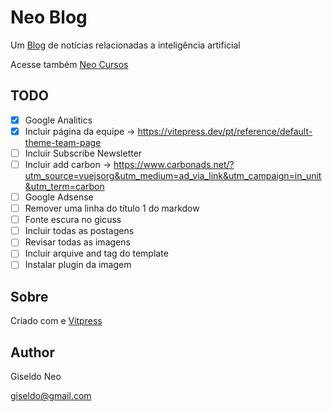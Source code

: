 # Neo Blog

Um [Blog](https://giseldo.github.io/blog/) de notícias relacionadas a inteligência artificial

Acesse também [Neo Cursos](https://giseldo.github.io/cursos/)

## TODO

- [x] Google Analitics 
- [x] Incluir página da equipe -> https://vitepress.dev/pt/reference/default-theme-team-page
- [ ] Incluir Subscribe Newsletter
- [ ] Incluir add carbon -> https://www.carbonads.net/?utm_source=vuejsorg&utm_medium=ad_via_link&utm_campaign=in_unit&utm_term=carbon
- [ ] Google Adsense 
- [ ] Remover uma linha do título 1  do markdow
- [ ] Fonte escura no gicuss
- [ ] Incluir todas as postagens
- [ ] Revisar todas as imagens
- [ ] Incluir arquive and tag do template
- [ ] Instalar plugin da imagem

## Sobre

Criado com e [Vitpress](https://vitepress.dev/)

## Author 

Giseldo Neo

giseldo@gmail.com
